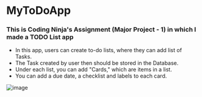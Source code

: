 # MyToDoApp

### This is Coding Ninja's Assignment (Major Project - 1) in which I made a TODO List app

- In this app, users can create to-do lists, where they can add list of Tasks.
- The Task created by user then should be stored in the Database.
- Under each list, you can add "Cards," which are items in a list.
- You can add a due date, a checklist and labels to each card.


![image](https://github.com/pratiksha23-github/TODOAPPUsingNodeJS/assets/85682428/96574c78-035b-4100-8006-52c385c3860a)
